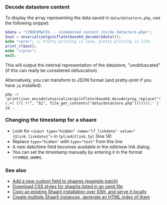 ### Decode datastore content

To display the array representing the data saved in `data/datastore.php`, use the following snippet:

```php
$data = "tZNdb9MwFIb... <Commented content inside datastore.php>";
$out = unserialize(gzinflate(base64_decode($data)));
echo "<pre>"; // Pretty printing is love, pretty printing is life
print_r($out);
echo "</pre>";
exit;
```
This will output the internal representation of the datastore, "unobfuscated" (if this can really be considered obfuscation).

Alternatively, you can transform to JSON format (and pretty-print if you have `jq` installed):
```
php -r 'print(json_encode(unserialize(gzinflate(base64_decode(preg_replace("!.*/\* (.+) \*/.*!", "$1", file_get_contents("data/datastore.php")))))));' | jq .
```

### Changing the timestamp for a shaare

* Look for `<input type="hidden" name="lf_linkdate" value="{$link.linkdate}">` in `tpl/editlink.tpl` (line 14)
* Replace `type="hidden"` with `type="text"` from this line
* A new date/time field becomes available in the edit/new link dialog.
* You can set the timestamp manually by entering it in the format `YYYMMDD_HHMMS`.


### See also

 * [Add a new custom field to shaares (example patch)](https://gist.github.com/nodiscc/8b0194921f059d7b9ad89a581ecd482c)
 * [Download CSS styles for shaarlis listed in an opml file](https://gist.github.com/nodiscc/dede231c92cab22c3ad2cc24d5035012)
 * [Copy an existing Shaarli installation over SSH, and serve it locally](https://gist.github.com/nodiscc/ed161c66e5b028b5299b0a3733d01c77)
 * [Create multiple Shaarli instances, generate an HTML index of them](https://gist.github.com/nodiscc/52e711cda3bc47717c16065231cf6b20)